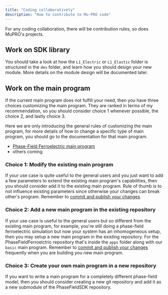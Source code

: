 ```yaml
---
title: "Coding collaboratively"
description: "How to contribute to Mu-PRO code"
---
```



For any coding collaboration, there will be contribution rules, so does MuPRO's projects.


## Work on SDK library

You should take a look at how the `L1_Electric` or `L1_Elastic` folder is structured in the `dev` folder, and learn how you should design your new module.
More details on the module design will be documented later.


## Work on the main program

If the current main program does not fulfill your need, then you have three choices customizing the main program. They are ranked in terms of my recommendation, so you should consider choice 1 whenever possible, the choice 2, and lastly choice 3.

Here we are only introducing the general rules of customizing the main program, for more details of how to change a specific type of main program, you should go to the documentation for that main program.

- [Phase-Field Ferroelectric main program](https://ferroelectric.mupro.co)
- others coming

### Choice 1: Modify the existing main program

If your use case is quite useful to the general users and you just want to add a few parameters to extend the existing main program's capabilities, then you should consider add it to the existing main program. Rule of thumb is to not influence existing parameters since otherwise your changes can break other's program. Remember to [commit and publish your changes](commit_and_publish_your_changes.html).

### Choice 2: Add a new main program in the existing repository

If your use case is useful to the general users but so different from the existing main program, for example, you're still doing a phase-field ferroelectric simulation but now your system has an inhomogeneous setup, then you may setup a new main program in the existing repository. For the PhaseFieldFerroelctric repository that's inside the `apps` folder along with our `basic` main program. Remember to [commit and publish your changes](commit_and_publish_your_changes.html) frequently when you are building you new main program.

### Choice 3: Create your own main program in a new repository

If you want to write a main program for a completely different phase-field model, then you should consider creating a new git repository and add it as a new submodule of the PhaseFieldSDK repository.
